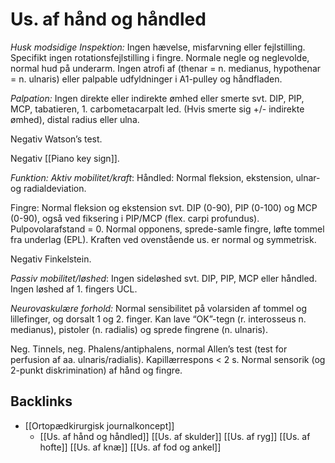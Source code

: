 # Us. af hånd og håndled
*Husk modsidige*
*Inspektion:*
Ingen hævelse, misfarvning eller fejlstilling. Specifikt ingen rotationsfejlstilling i fingre. Normale negle og neglevolde, normal hud på underarm. Ingen atrofi af (thenar = n. medianus, hypothenar = n. ulnaris) eller palpable udfyldninger i A1-pulley og håndfladen.

*Palpation:*
Ingen direkte eller indirekte ømhed eller smerte svt. DIP, PIP, MCP, tabatieren, 1. carbometacarpalt led. (Hvis smerte sig +/- indirekte ømhed), distal radius eller ulna. 

Negativ Watson’s test. 

Negativ [[Piano key sign]]. 

*Funktion:*
*Aktiv mobilitet/kraft*: Håndled: Normal fleksion, ekstension, ulnar- og radialdeviation. 

Fingre: Normal fleksion og ekstension svt. DIP (0-90), PIP (0-100) og MCP (0-90), også ved fiksering i PIP/MCP (flex. carpi profundus). Pulpovolarafstand = 0. Normal opponens, sprede-samle fingre, løfte tommel fra underlag (EPL). Kraften ved ovenstående us. er normal og symmetrisk.

Negativ Finkelstein. 

*Passiv mobilitet/løshed*: Ingen sideløshed svt. DIP, PIP, MCP eller håndled. Ingen løshed af 1. fingers UCL.

*Neurovaskulære forhold:*
Normal sensibilitet på volarsiden af tommel og lillefinger, og dorsalt 1 og 2. finger. Kan lave “OK”-tegn (r. interosseus n. medianus), pistoler (n. radialis) og sprede fingrene (n. ulnaris).

Neg. Tinnels, neg. Phalens/antiphalens, normal Allen’s test (test for perfusion af aa. ulnaris/radialis). Kapillærrespons < 2 s. Normal sensorik (og 2-punkt diskrimination) af hånd og fingre.

## Backlinks
* [[Ortopædkirurgisk journalkoncept]]
	* [[Us. af hånd og håndled]]
[[Us. af skulder]]
[[Us. af ryg]]
[[Us. af hofte]]
[[Us. af knæ]]
[[Us. af fod og ankel]]

<!-- {BearID:D07AC495-BE42-48DC-A1D3-1919677C0F18-22870-00006150456874D4} -->

